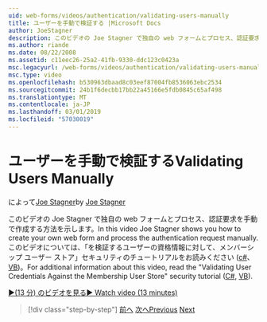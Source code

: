 ```yaml
---
uid: web-forms/videos/authentication/validating-users-manually
title: ユーザーを手動で検証する |Microsoft Docs
author: JoeStagner
description: このビデオの Joe Stagner で独自の web フォームとプロセス、認証要求を手動で作成する方法を示します。 詳細については、この vi.
ms.author: riande
ms.date: 08/22/2008
ms.assetid: c11eec26-25a2-41fb-9330-ddc123c0423a
msc.legacyurl: /web-forms/videos/authentication/validating-users-manually
msc.type: video
ms.openlocfilehash: b530963dbaad8c03eef87004fb8536063ebc2534
ms.sourcegitcommit: 24b1f6decbb17bb22a45166e5fdb0845c65af498
ms.translationtype: MT
ms.contentlocale: ja-JP
ms.lasthandoff: 03/01/2019
ms.locfileid: "57030019"
---
```

<a name="validating-users-manually"></a><span data-ttu-id="c7961-104">ユーザーを手動で検証する</span><span class="sxs-lookup"><span data-stu-id="c7961-104">Validating Users Manually</span></span>
====================
<span data-ttu-id="c7961-105">によって[Joe Stagner](https://github.com/JoeStagner)</span><span class="sxs-lookup"><span data-stu-id="c7961-105">by [Joe Stagner](https://github.com/JoeStagner)</span></span>

<span data-ttu-id="c7961-106">このビデオの Joe Stagner で独自の web フォームとプロセス、認証要求を手動で作成する方法を示します。</span><span class="sxs-lookup"><span data-stu-id="c7961-106">In this video Joe Stagner shows you how to create your own web form and process the authentication request manually.</span></span> <span data-ttu-id="c7961-107">このビデオについては、「を検証するユーザーの資格情報に対して、メンバーシップ ユーザー ストア」セキュリティのチュートリアルをお読みください ([c#](../../overview/older-versions-security/membership/validating-user-credentials-against-the-membership-user-store-cs.md)、 [VB](../../overview/older-versions-security/membership/validating-user-credentials-against-the-membership-user-store-vb.md))。</span><span class="sxs-lookup"><span data-stu-id="c7961-107">For additional information about this video, read the "Validating User Credentials Against the Membership User Store" security tutorial ([C#](../../overview/older-versions-security/membership/validating-user-credentials-against-the-membership-user-store-cs.md), [VB](../../overview/older-versions-security/membership/validating-user-credentials-against-the-membership-user-store-vb.md)).</span></span>

[<span data-ttu-id="c7961-108">&#9654;(13 分) のビデオを見る</span><span class="sxs-lookup"><span data-stu-id="c7961-108">&#9654; Watch video (13 minutes)</span></span>](https://channel9.msdn.com/Blogs/ASP-NET-Site-Videos/validating-users-manually)

> [!div class="step-by-step"]
> <span data-ttu-id="c7961-109">[前へ](creating-user-accounts-programmatically.md)
> [次へ](validating-users-with-the-login-control.md)</span><span class="sxs-lookup"><span data-stu-id="c7961-109">[Previous](creating-user-accounts-programmatically.md)
[Next](validating-users-with-the-login-control.md)</span></span>
